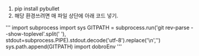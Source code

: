 1. pip install pybullet
2. 해당 환경쓰려면 매 파일 상단에 아래 코드 넣기.

'''
import subprocess
import sys
GITPATH = subprocess.run('git rev-parse --show-toplevel'.split(' '), \
        stdout=subprocess.PIPE).stdout.decode('utf-8').replace('\n','')
sys.path.append(GITPATH)
import dobroEnv
'''
